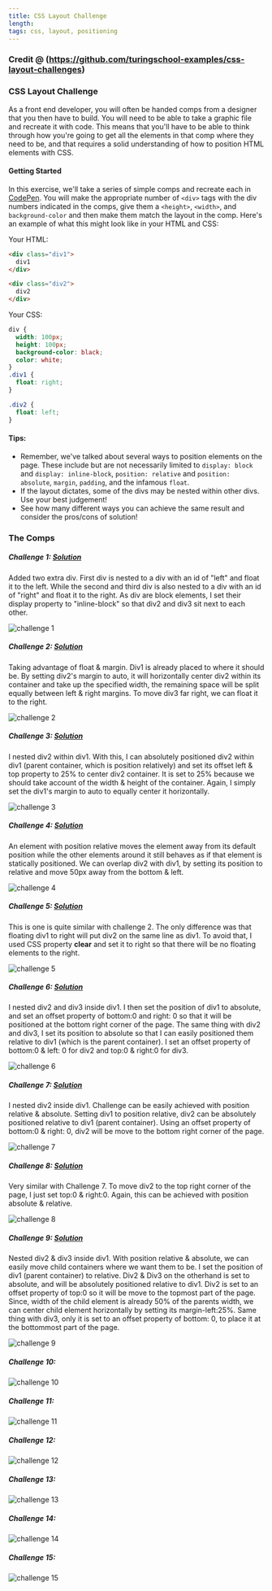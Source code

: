 ```yaml
---
title: CSS Layout Challenge
length:
tags: css, layout, positioning
---
```

### Credit @ (https://github.com/turingschool-examples/css-layout-challenges)

### CSS Layout Challenge

As a front end developer, you will often be handed comps from a designer that you then have to build. You will need to be able to take a graphic file and recreate it with code. This means that you'll have to be able to think through how you're going to get all the elements in that comp where they need to be, and that requires a solid understanding of how to position HTML elements with CSS.

#### Getting Started

In this exercise, we'll take a series of simple comps and recreate each in [CodePen](http://codepen.io/). You will make the appropriate number of `<div>` tags with the div numbers indicated in the comps, give them a `<height>`, `<width>`, and `background-color` and then make them match the layout in the comp. Here's an example of what this might look like in your HTML and CSS:

Your HTML:

```HTML
<div class="div1">
  div1
</div>

<div class="div2">
  div2
</div>
```
Your CSS:

```CSS
div {
  width: 100px;
  height: 100px;
  background-color: black;
  color: white;
}
.div1 {
  float: right;
}

.div2 {
  float: left;
}
```

#### Tips:
* Remember, we've talked about several ways to position elements on the page. These include but are not necessarily limited to `display: block` and `display: inline-block`, `position: relative` and `position: absolute`, `margin`, `padding`, and the infamous `float`.
* If the layout dictates, some of the divs may be nested within other divs. Use your best judgement!
* See how many different ways you can achieve the same result and consider the pros/cons of solution!


### The Comps


##### Challenge 1: [Solution](https://codepen.io/kgalejandrino/pen/ExyRojZ)
Added two extra div. First div is nested to a div with an id of "left" and float it to the left. While the second and third div is also nested to a div with an id of "right" and float it to the right. As div are block elements, I set their display property to "inline-block" so that div2 and div3 sit next to each other. 

![challenge 1](images/css1.png)


##### Challenge 2: [Solution](https://codepen.io/kgalejandrino/pen/XWKYVdN)
Taking advantage of float & margin. Div1 is already placed to where it should be. By setting div2's margin to auto, it will horizontally center div2 within its container and take up the specified width, the remaining space will be split equally between left & right margins. To move div3 far right, we can float it to the right. 

![challenge 2](images/css2.png)


##### Challenge 3: [Solution](https://codepen.io/kgalejandrino/pen/ZEORvBO)
I nested div2 within div1. With this, I can absolutely positioned div2 within div1 (parent container, which is position relatively) and set its offset left & top property to 25% to center div2 container. It is set to 25% because we should take account of the width & height of the container. Again, I simply set the div1's margin to auto to equally center it horizontally.  

![challenge 3](images/css3.png)


##### Challenge 4: [Solution](https://codepen.io/kgalejandrino/pen/qBNKbNp)
An element with position relative moves the element away from its default position while the other elements around it still behaves as if that element is statically positioned. We can overlap div2 with div1, by setting its position to relative and move 50px away from the bottom & left.

![challenge 4](images/css4.png)


##### Challenge 5: [Solution](https://codepen.io/kgalejandrino/pen/ZEORvRe)
This is one is quite similar with challenge 2. The only difference was that floating div1 to right will put div2 on the same line as div1. To avoid that, I used CSS property __clear__ and set it to right so that there will be no floating elements to the right.

![challenge 5](images/css5.png)


##### Challenge 6: [Solution](https://codepen.io/kgalejandrino/pen/zYBaJoN)
I nested div2 and div3 inside div1. I then set the position of div1 to absolute, and set an offset property of bottom:0 and right: 0 so that it will be positioned at the bottom right corner of the page. The same thing with div2 and div3, I set its position to absolute so that I can easily positioned them relative to div1 (which is the parent container). I set an offset property of bottom:0 & left: 0 for div2 and top:0 & right:0 for div3.

![challenge 6](images/css6.png)


##### Challenge 7: [Solution](https://codepen.io/kgalejandrino/pen/pobKOay)
I nested div2 inside div1. Challenge can be easily achieved with position relative & absolute. Setting div1 to position relative, div2 can be absolutely positioned relative to div1 (parent container). Using an offset property of bottom:0 & right: 0, div2 will be move to the bottom right corner of the page. 

![challenge 7](images/css7.png)


##### Challenge 8: [Solution](https://codepen.io/kgalejandrino/pen/pobKOLy)
Very similar with Challenge 7. To move div2 to the top right corner of the page, I just set top:0 & right:0. Again, this can be achieved with position absolute & relative.

![challenge 8](images/css8.png)


##### Challenge 9: [Solution](https://codepen.io/kgalejandrino/pen/LYZrJBr)
Nested div2 & div3 inside div1. With position relative & absolute, we can easily move child containers where we want them to be. I set the position of div1 (parent container) to relative. Div2 & Div3 on the otherhand is set to absolute, and will be absolutely positioned relative to div1. Div2 is set to an offset property of top:0 so it will be move to the topmost part of the page. Since, width of the child element is already 50% of the parents width, we can center child element horizontally by setting its margin-left:25%. Same thing with div3, only it is set to an offset property of bottom: 0, to place it at the bottommost part of the page. 

![challenge 9](images/css9.png)


##### Challenge 10:

![challenge 10](images/css10.png)


##### Challenge 11:

![challenge 11](images/css11.png)


##### Challenge 12:

![challenge 12](images/css12.png)


##### Challenge 13:

![challenge 13](images/css13.png)


##### Challenge 14:

![challenge 14](images/css14.png)


##### Challenge 15:

![challenge 15](images/css15.png)
